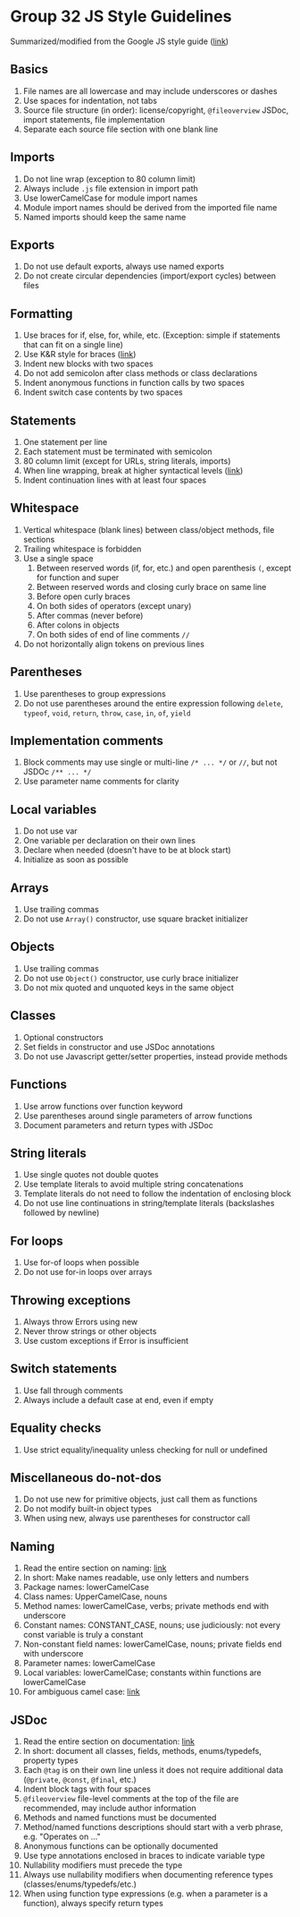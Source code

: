 # Group 32 JS Style Guidelines
Summarized/modified from the Google JS style guide ([link](https://google.github.io/styleguide/jsguide.html))
## Basics
1. File names are all lowercase and may include underscores or dashes
2. Use spaces for indentation, not tabs
3. Source file structure (in order): license/copyright, `@fileoverview` JSDoc, import statements, file implementation
4. Separate each source file section with one blank line
## Imports
1. Do not line wrap (exception to 80 column limit)
2. Always include `.js` file extension in import path
3. Use lowerCamelCase for module import names
4. Module import names should be derived from the imported file name
5. Named imports should keep the same name
## Exports
1. Do not use default exports, always use named exports
2. Do not create circular dependencies (import/export cycles) between files
## Formatting
1. Use braces for if, else, for, while, etc. (Exception: simple if statements that can fit on a single line)
2. Use K&R style for braces ([link](https://google.github.io/styleguide/jsguide.html#formatting-nonempty-blocks))
3. Indent new blocks with two spaces
4. Do not add semicolon after class methods or class declarations
5. Indent anonymous functions in function calls by two spaces
6. Indent switch case contents by two spaces
## Statements
1. One statement per line
2. Each statement must be terminated with semicolon
3. 80 column limit (except for URLs, string literals, imports)
4. When line wrapping, break at higher syntactical levels ([link](https://google.github.io/styleguide/jsguide.html#formatting-where-to-break))
5. Indent continuation lines with at least four spaces
## Whitespace
1. Vertical whitespace (blank lines) between class/object methods, file sections
2. Trailing whitespace is forbidden
3. Use a single space 
   1. Between reserved words (if, for, etc.) and open parenthesis `(`, except for function and super
   2. Between reserved words and closing curly brace on same line
   3. Before open curly braces
   4. On both sides of operators (except unary)
   5. After commas (never before)
   6. After colons in objects
   7. On both sides of end of line comments `//`
4. Do not horizontally align tokens on previous lines
## Parentheses
1. Use parentheses to group expressions
2. Do not use parentheses around the entire expression following `delete`, `typeof`, `void`, `return`, `throw`, `case`, `in`, `of`, `yield`
## Implementation comments
1. Block comments may use single or multi-line `/* ... */` or `//`, but not JSDOc `/** ... */`
2. Use parameter name comments for clarity
## Local variables
1. Do not use var
2. One variable per declaration on their own lines
3. Declare when needed (doesn't have to be at block start)
4. Initialize as soon as possible
## Arrays
1. Use trailing commas
2. Do not use `Array()` constructor, use square bracket initializer
## Objects
1. Use trailing commas
2. Do not use `Object()` constructor, use curly brace initializer
3. Do not mix quoted and unquoted keys in the same object
## Classes
1. Optional constructors
2. Set fields in constructor and use JSDoc annotations
3. Do not use Javascript getter/setter properties, instead provide methods
## Functions
1. Use arrow functions over function keyword
2. Use parentheses around single parameters of arrow functions
3. Document parameters and return types with JSDoc
## String literals
1. Use single quotes not double quotes
2. Use template literals to avoid multiple string concatenations
3. Template literals do not need to follow the indentation of enclosing block
4. Do not use line continuations in string/template literals (backslashes followed by newline)
## For loops
1. Use for-of loops when possible
2. Do not use for-in loops over arrays
## Throwing exceptions
1. Always throw Errors using new
2. Never throw strings or other objects
3. Use custom exceptions if Error is insufficient
## Switch statements
1. Use fall through comments
2. Always include a default case at end, even if empty
## Equality checks
1. Use strict equality/inequality unless checking for null or undefined
## Miscellaneous do-not-dos
1. Do not use new for primitive objects, just call them as functions
2. Do not modify built-in object types
3. When using new, always use parentheses for constructor call
## Naming
1. Read the entire section on naming: [link](https://google.github.io/styleguide/jsguide.html#naming)
2. In short: Make names readable, use only letters and numbers
3. Package names: lowerCamelCase
4. Class names: UpperCamelCase, nouns
5. Method names: lowerCamelCase, verbs; private methods end with underscore
6. Constant names: CONSTANT_CASE, nouns; use judiciously: not every const variable is truly a constant
7. Non-constant field names: lowerCamelCase, nouns; private fields end with underscore
8. Parameter names: lowerCamelCase
9. Local variables: lowerCamelCase; constants within functions are lowerCamelCase
10. For ambiguous camel case: [link](https://google.github.io/styleguide/jsguide.html#naming-camel-case-defined)
## JSDoc
1. Read the entire section on documentation: [link](https://google.github.io/styleguide/jsguide.html#jsdoc)
2. In short: document all classes, fields, methods, enums/typedefs, property types
3. Each `@tag` is on their own line unless it does not require additional data (`@private`, `@const`, `@final`, etc.)
4. Indent block tags with four spaces
5.  `@fileoverview` file-level comments at the top of the file are recommended, may include author information
6. Methods and named functions must be documented
7. Method/named functions descriptions should start with a verb phrase, e.g. "Operates on ..."
8. Anonymous functions can be optionally documented
9. Use type annotations enclosed in braces to indicate variable type
10. Nullability modifiers must precede the type
11. Always use nullability modifiers when documenting reference types (classes/enums/typedefs/etc.)
12. When using function type expressions (e.g. when a parameter is a function), always specify return types